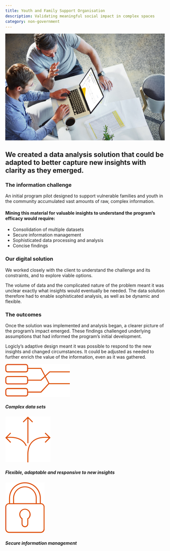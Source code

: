 ```yaml
---
title: Youth and Family Support Organisation
description: Validating meaningful social impact in complex spaces
category: non-government
---
```

<div class="grid grid-cols-12">

<div class="col-span-12 project-images">
    <img src="/Projects/Images/12_Youth_and_Family_Support_Organisation/Youth-and-Family-Support-Organisation-coworkers-looking-at-laptop-graph.jpg" />
</div>


<div class="col-span-12 lg:col-span-9 project-text lg:order-last">
<div>

## We created a data analysis solution that could be adapted to better capture new insights with clarity as they emerged.

### The information challenge
An initial program pilot designed to support vulnerable families and youth in the community accumulated vast amounts of raw, complex information.

#### Mining this material for valuable insights to understand the program’s efficacy would require:
<div class="project-text-list">
  <ul>
    <li>Consolidation of multiple datasets</li>
    <li>Secure information management</li>
    <li>Sophisticated data processing and analysis</li>
    <li>Concise findings</li>
  </ul>
</div>

### Our digital solution
We worked closely with the client to understand the challenge and its constraints, and to explore viable options.

The volume of data and the complicated nature of the problem meant it was unclear exactly what insights would eventually be needed. The data solution therefore had to enable sophisticated analysis, as well as be dynamic and flexible.

### The outcomes
Once the solution was implemented and analysis began, a clearer picture of the program’s impact emerged. These findings challenged underlying assumptions that had informed the program’s initial development.

Logicly’s adaptive design meant it was possible to respond to the new insights and changed circumstances. It could be adjusted as needed to further enrich the value of the information, even as it was gathered.

</div>
</div>


<div class="col-span-12 lg:col-span-3 icons-sidebar">
<div>
<img src="/Projects/Icons/12_Youth_and_Family_Support_Organisation/Complex_data_sets.svg" />

##### Complex data sets
</div>

<div>
<img src="/Projects/Icons/12_Youth_and_Family_Support_Organisation/Flexible_adaptable_responsive_to_new_insights.svg" />

##### Flexible, adaptable and responsive to new insights
</div>

<div class="icons-sidebar-last">
<img src="/Projects/Icons/12_Youth_and_Family_Support_Organisation/Secure_information_management.svg" />

##### Secure information management
</div>
</div>

</div>
